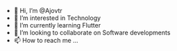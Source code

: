 - 👋 Hi, I’m @Ajovtr
- 👀 I’m interested in Technology
- 🌱 I’m currently learning Flutter
- 💞️ I’m looking to collaborate on Software developments
- 📫 How to reach me ...

<!---
Ajovtr/Ajovtr is a ✨ special ✨ repository because its `README.md` (this file) appears on your GitHub profile.
You can click the Preview link to take a look at your changes.
--->
